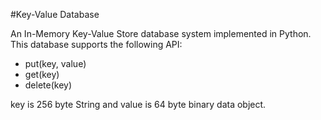 #Key-Value Database

An In-Memory Key-Value Store database system implemented in Python. 
This database supports the following API:

 - put(key, value)
 - get(key)
 - delete(key)
 
 key is 256 byte String and value is 64 byte binary data object. 